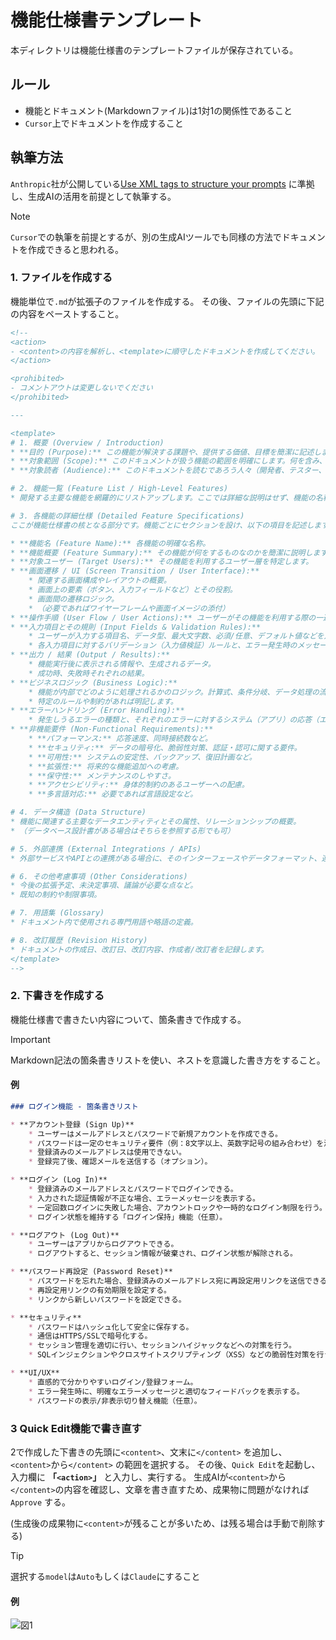 # 機能仕様書テンプレート

本ディレクトリは機能仕様書のテンプレートファイルが保存されている。

## ルール

- 機能とドキュメント(Markdownファイル)は1対1の関係性であること
- `Cursor`上でドキュメントを作成すること

## 執筆方法

`Anthropic`社が公開している[Use XML tags to structure your prompts](https://docs.anthropic.com/en/docs/build-with-claude/prompt-engineering/use-xml-tags) に準拠し、生成AIの活用を前提として執筆する。

> [!NOTE]
> `Cursor`での執筆を前提とするが、別の生成AIツールでも同様の方法でドキュメントを作成できると思われる。

### 1. ファイルを作成する

機能単位で`.md`が拡張子のファイルを作成する。
その後、ファイルの先頭に下記の内容をペーストすること。

```md
<!--
<action>
- <content>の内容を解析し、<template>に順守したドキュメントを作成してください。
</action>

<prohibited>
- コメントアウトは変更しないでください
</prohibited>

---

<template>
# 1. 概要 (Overview / Introduction)
* **目的 (Purpose):** この機能が解決する課題や、提供する価値、目標を簡潔に記述します。
* **対象範囲 (Scope):** このドキュメントが扱う機能の範囲を明確にします。何を含み、何を含まないかを定義します。
* **対象読者 (Audience):** このドキュメントを読むであろう人々（開発者、テスター、企画者など）を特定します。

# 2. 機能一覧 (Feature List / High-Level Features)
* 開発する主要な機能を網羅的にリストアップします。ここでは詳細な説明はせず、機能の名称と簡単な説明に留めます。

# 3. 各機能の詳細仕様 (Detailed Feature Specifications)
ここが機能仕様書の核となる部分です。機能ごとにセクションを設け、以下の項目を記述します。

* **機能名 (Feature Name):** 各機能の明確な名称。
* **機能概要 (Feature Summary):** その機能が何をするものなのかを簡潔に説明します。
* **対象ユーザー (Target Users):** その機能を利用するユーザー層を特定します。
* **画面遷移 / UI (Screen Transition / User Interface):**
    * 関連する画面構成やレイアウトの概要。
    * 画面上の要素（ボタン、入力フィールドなど）とその役割。
    * 画面間の遷移ロジック。
    * （必要であればワイヤーフレームや画面イメージの添付）
* **操作手順 (User Flow / User Actions):** ユーザーがその機能を利用する際の一連の操作の流れをステップバイステップで記述します。
* **入力項目とその規則 (Input Fields & Validation Rules):**
    * ユーザーが入力する項目名、データ型、最大文字数、必須/任意、デフォルト値などを定義。
    * 各入力項目に対するバリデーション（入力値検証）ルールと、エラー発生時のメッセージ。
* **出力 / 結果 (Output / Results):**
    * 機能実行後に表示される情報や、生成されるデータ。
    * 成功時、失敗時それぞれの結果。
* **ビジネスロジック (Business Logic):**
    * 機能が内部でどのように処理されるかのロジック。計算式、条件分岐、データ処理の流れなど。
    * 特定のルールや制約があれば明記します。
* **エラーハンドリング (Error Handling):**
    * 発生しうるエラーの種類と、それぞれのエラーに対するシステム（アプリ）の応答（エラーメッセージ表示、処理の中断など）。
* **非機能要件 (Non-Functional Requirements):**
    * **パフォーマンス:** 応答速度、同時接続数など。
    * **セキュリティ:** データの暗号化、脆弱性対策、認証・認可に関する要件。
    * **可用性:** システムの安定性、バックアップ、復旧計画など。
    * **拡張性:** 将来的な機能追加への考慮。
    * **保守性:** メンテナンスのしやすさ。
    * **アクセシビリティ:** 身体的制約のあるユーザーへの配慮。
    * **多言語対応:** 必要であれば言語設定など。

# 4. データ構造 (Data Structure)
* 機能に関連する主要なデータエンティティとその属性、リレーションシップの概要。
* （データベース設計書がある場合はそちらを参照する形でも可）

# 5. 外部連携 (External Integrations / APIs)
* 外部サービスやAPIとの連携がある場合に、そのインターフェースやデータフォーマット、連携フローなどを記述します。

# 6. その他考慮事項 (Other Considerations)
* 今後の拡張予定、未決定事項、議論が必要な点など。
* 既知の制約や制限事項。

# 7. 用語集 (Glossary)
* ドキュメント内で使用される専門用語や略語の定義。

# 8. 改訂履歴 (Revision History)
* ドキュメントの作成日、改訂日、改訂内容、作成者/改訂者を記録します。
</template>
-->
```

### 2. 下書きを作成する

機能仕様書で書きたい内容について、箇条書きで作成する。

> [!IMPORTANT]
> Markdown記法の箇条書きリストを使い、ネストを意識した書き方をすること。

#### 例

```md
### ログイン機能 - 箇条書きリスト

* **アカウント登録 (Sign Up)**
    * ユーザーはメールアドレスとパスワードで新規アカウントを作成できる。
    * パスワードは一定のセキュリティ要件（例：8文字以上、英数字記号の組み合わせ）を満たす必要がある。
    * 登録済みのメールアドレスは使用できない。
    * 登録完了後、確認メールを送信する（オプション）。

* **ログイン (Log In)**
    * 登録済みのメールアドレスとパスワードでログインできる。
    * 入力された認証情報が不正な場合、エラーメッセージを表示する。
    * 一定回数ログインに失敗した場合、アカウントロックや一時的なログイン制限を行う。
    * ログイン状態を維持する「ログイン保持」機能（任意）。

* **ログアウト (Log Out)**
    * ユーザーはアプリからログアウトできる。
    * ログアウトすると、セッション情報が破棄され、ログイン状態が解除される。

* **パスワード再設定 (Password Reset)**
    * パスワードを忘れた場合、登録済みのメールアドレス宛に再設定用リンクを送信できる。
    * 再設定用リンクの有効期限を設定する。
    * リンクから新しいパスワードを設定できる。

* **セキュリティ**
    * パスワードはハッシュ化して安全に保存する。
    * 通信はHTTPS/SSLで暗号化する。
    * セッション管理を適切に行い、セッションハイジャックなどへの対策を行う。
    * SQLインジェクションやクロスサイトスクリプティング（XSS）などの脆弱性対策を行う。

* **UI/UX**
    * 直感的で分かりやすいログイン/登録フォーム。
    * エラー発生時に、明確なエラーメッセージと適切なフィードバックを表示する。
    * パスワードの表示/非表示切り替え機能（任意）。
```

### 3 Quick Edit機能で書き直す

2で作成した下書きの先頭に`<content>`、文末に`</content>` を追加し、`<content>`から`</content>` の範囲を選択する。
その後、`Quick Edit`を起動し、入力欄に **「`<action>`」** と入力し、実行する。
生成AIが`<content>`から`</content>`の内容を確認し、文章を書き直すため、成果物に問題がなければ`Approve` する。

(生成後の成果物に`<content>`が残ることが多いため、は残る場合は手動で削除する)

> [!TIP]
> 選択する`model`は`Auto`もしくは`Claude`にすること

#### 例

![図1](https://github.com/user-attachments/assets/a893f90a-64de-48ea-a626-da982ad66622)
